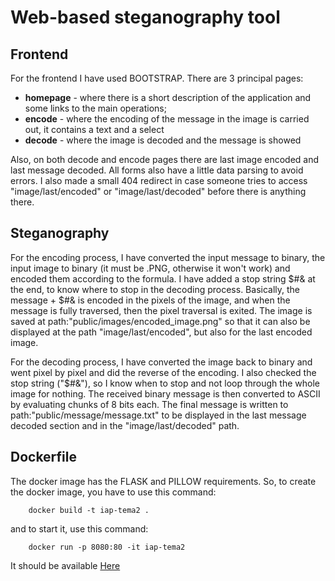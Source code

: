 # Web-based steganography tool

## Frontend

For the frontend I have used BOOTSTRAP. There are 3 principal pages:

- <b>homepage</b> - where there is a short description of the application and some links to the main operations;
- <b>encode</b> - where the encoding of the message in the image is carried out, it contains a text and a select
- <b>decode</b> - where the image is decoded and the message is showed

Also, on both decode and encode pages there are last image encoded and last message decoded.
All forms also have a little data parsing to avoid errors. I also made a small 404 redirect in case someone tries to access "image/last/encoded" or "image/last/decoded" before there is anything there.

## Steganography

For the encoding process, I have converted the input message to binary, the input image to binary (it must be .PNG, otherwise it won't work) and encoded them according to the formula. I have added a stop string \$\#\& at the end, to know where to stop in the decoding process. Basically, the message + $#& is encoded in the pixels of the image, and when the message is fully traversed, then the pixel traversal is exited. The image is saved at path:"public/images/encoded_image.png" so that it can also be displayed at the path "image/last/encoded", but also for the last encoded image.

For the decoding process, I have converted the image back to binary and went pixel by pixel and did the reverse of the encoding. I also checked the stop string ("$#&"), so I know when to stop and not loop through the whole image for nothing. The received binary message is then converted to ASCII by evaluating chunks of 8 bits each. The final message is written to path:"public/message/message.txt" to be displayed in the last message decoded section and in the "image/last/decoded" path.

## Dockerfile

The docker image has the FLASK and PILLOW requirements. So, to create the docker image, you have to use this command:

```
    docker build -t iap-tema2 .
```

and to start it, use this command:

```
    docker run -p 8080:80 -it iap-tema2
```

It should be available [Here](http://localhost:8080/)
